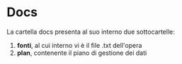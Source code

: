 # Docs 

La cartella docs presenta al suo interno due sottocartelle: 
1. **fonti**, al cui interno vi è il file .txt dell'opera 
2. **plan**, contenente il piano di gestione dei dati

